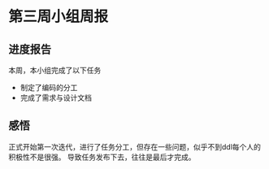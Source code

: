 # 第三周小组周报
## 进度报告
本周，本小组完成了以下任务
- 制定了编码的分工
- 完成了需求与设计文档

## 感悟
正式开始第一次迭代，进行了任务分工，但存在一些问题，似乎不到ddl每个人的积极性不是很强。
导致任务发布下去，往往是最后才完成。